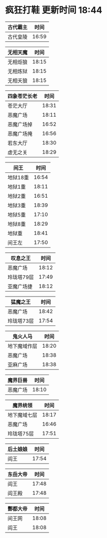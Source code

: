 # 疯狂打鞋 更新时间 18:44

| 古代霸主   | 时间    |
|--------|-------|
| 古代皇陵 | 16:59 |

| 无相天魔   | 时间    |
|--------|-------|
| 无相炬狼 | 18:15 |
| 无相炼狱 | 18:15 |
| 无相夭狼 | 18:15 |

| 四象苍茫长老   | 时间    |
|--------|-------|
| 苍茫大厅 | 18:31 |
| 恶魔广场 | 18:11 |
| 恶魔广场掉 | 16:52 |
| 恶魔广场掩 | 16:56 |
| 若东大厅 | 18:30 |
| 虚无之关 | 18:29 |

| 间王   | 时间    |
|--------|-------|
| 地狱18重 | 16:54 |
| 地狱1重 | 18:11 |
| 地狱2重 | 16:51 |
| 地狱3重 | 18:39 |
| 地狱5重 | 17:10 |
| 地狱8重 | 18:29 |
| 地狱重 | 18:41 |
| 间王左 | 17:50 |

| 叹息之王   | 时间    |
|--------|-------|
| 恶魔广场 | 18:12 |
| 玲珑塔79层 | 17:49 |
| 亚魔广场捷 | 18:12 |

| 猛魔之王   | 时间    |
|--------|-------|
| 恶魔广场 | 18:42 |
| 玲珑塔73层 | 17:54 |

| 鬼火人马   | 时间    |
|--------|-------|
| 地下魔域作层 | 18:20 |
| 恶魔广场 | 18:38 |
| 亚麻广场 | 18:38 |

| 魔界巨兽   | 时间    |
|--------|-------|
| 恶魔广场 | 18:10 |

| 魔界统领   | 时间    |
|--------|-------|
| 地下魔域七层 | 18:17 |
| 恶魔广场 | 16:46 |
| 玲珑塔75层 | 17:51 |

| 后土娘娘   | 时间    |
|--------|-------|
| 阎王 | 17:54 |

| 东岳大帝   | 时间    |
|--------|-------|
| 阎王 | 17:48 |
| 阎王殿 | 17:48 |

| 酆都大帝   | 时间    |
|--------|-------|
| 间王网 | 18:08 |
| 阎王 | 18:08 |